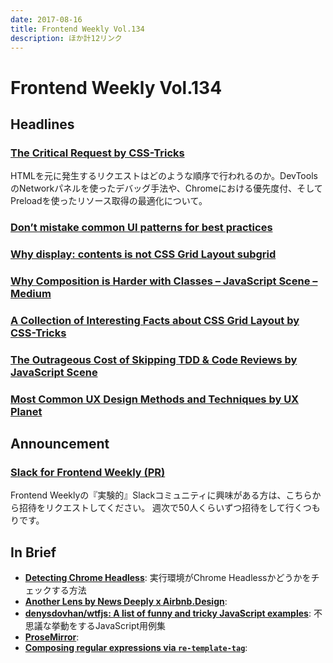 ```yaml
---
date: 2017-08-16
title: Frontend Weekly Vol.134
description: ほか計12リンク
---
```


# Frontend Weekly Vol.134

## Headlines

### [The Critical Request by CSS-Tricks](https://css-tricks.com/the-critical-request/)

HTMLを元に発生するリクエストはどのような順序で行われるのか。DevToolsのNetworkパネルを使ったデバッグ手法や、Chromeにおける優先度付、そしてPreloadを使ったリソース取得の最適化について。

### [Don’t mistake common UI patterns for best practices](https://medium.com/ruxers/dont-mistake-common-ui-patterns-for-best-practices-4a1c8d4bef9a)



### [Why display: contents is not CSS Grid Layout subgrid](https://www.rachelandrew.co.uk/archives/2017/07/20/why-display-contents-is-not-css-grid-layout-subgrid/)



### [Why Composition is Harder with Classes – JavaScript Scene – Medium](https://medium.com/javascript-scene/why-composition-is-harder-with-classes-c3e627dcd0aa)



### [A Collection of Interesting Facts about CSS Grid Layout by CSS-Tricks](https://css-tricks.com/collection-interesting-facts-css-grid-layout/)



### [The Outrageous Cost of Skipping TDD & Code Reviews by JavaScript Scene](https://medium.com/javascript-scene/the-outrageous-cost-of-skipping-tdd-code-reviews-57887064c412)



### [Most Common UX Design Methods and Techniques by UX Planet](https://uxplanet.org/most-common-ux-design-methods-and-techniques-c9a9fdc25a1e)



## Announcement

### [Slack for Frontend Weekly (PR)](https://studiomohawk.typeform.com/to/Kj8Gaj)

Frontend Weeklyの『実験的』Slackコミュニティに興味がある方は、こちらから招待をリクエストしてください。 週次で50人くらいずつ招待をして行くつもりです。

## In Brief

* [**Detecting Chrome Headless**](http://antoinevastel.github.io/bot%20detection/2017/08/05/detect-chrome-headless.html): 実行環境がChrome Headlessかどうかをチェックする方法
* [**Another Lens by News Deeply x Airbnb.Design**](https://airbnb.design/anotherlens/): 
* [**denysdovhan/wtfjs: A list of funny and tricky JavaScript examples**](https://github.com/denysdovhan/wtfjs): 不思議な挙動をするJavaScript用例集
* [**ProseMirror**](http://prosemirror.net/): 
* [**Composing regular expressions via `re-template-tag`**](http://2ality.com/2017/07/re-template-tag.html): 
